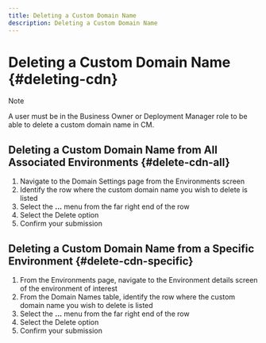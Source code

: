 ```yaml
---
title: Deleting a Custom Domain Name
description: Deleting a Custom Domain Name
---
```


# Deleting a Custom Domain Name {#deleting-cdn}

>[!NOTE]
>A user must be in the Business Owner or Deployment Manager role to be able to delete a custom domain name in CM.

## Deleting a Custom Domain Name from All Associated Environments {#delete-cdn-all}

1. Navigate to the Domain Settings page from the Environments screen
1. Identify the row where the custom domain name you wish to delete is listed
1. Select the **...** menu from the far right end of the row
1. Select the Delete option
1. Confirm your submission


## Deleting a Custom Domain Name from a Specific Environment {#delete-cdn-specific}

1. From the Environments page, navigate to the Environment details screen of the environment of interest
1. From the Domain Names table, identify the row where the custom domain name you wish to delete is listed
1. Select the **...** menu from the far right end of the row
1. Select the Delete option
1. Confirm your submission
